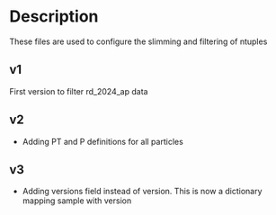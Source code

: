 # Description

These files are used to configure the slimming and filtering of ntuples

## v1

First version to filter rd_2024_ap data

## v2

- Adding PT and P definitions for all particles 

## v3

- Adding versions field instead of version. This is now a dictionary mapping sample with version

